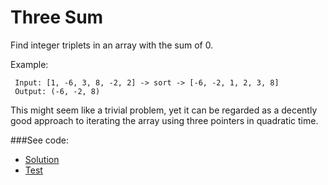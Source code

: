 # Three Sum

Find integer triplets in an array with the sum of 0.

Example:
```
 Input: [1, -6, 3, 8, -2, 2] -> sort -> [-6, -2, 1, 2, 3, 8]
 Output: (-6, -2, 8)
```
This might seem like a trivial problem, yet it can be regarded as a decently good
 approach to iterating the array using three pointers in quadratic time.

###See code:
- [Solution](./__init__.py)
- [Test](./test.py)